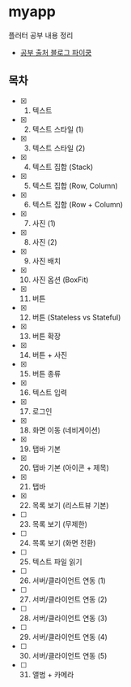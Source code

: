 # myapp

플러터 공부 내용 정리

- [공부 출처 블로그 파이쿵](https://pythonkim.tistory.com/category/%ED%94%8C%EB%9F%AC%ED%84%B0)

## 목차
- [x] 1. 텍스트
- [x] 2. 텍스트 스타일 (1)
- [x] 3. 텍스트 스타일 (2)
- [x] 4. 텍스트 집합 (Stack)
- [x] 5. 텍스트 집합 (Row, Column)
- [x] 6. 텍스트 집함 (Row + Column)
- [x] 7. 사진 (1)
- [x] 8. 사진 (2)
- [x] 9. 사진 배치
- [x] 10. 사진 옵션 (BoxFit)
- [x] 11. 버튼
- [x] 12. 버튼 (Stateless vs Stateful)
- [x] 13. 버튼 확장
- [x] 14. 버튼 + 사진
- [x] 15. 버튼 종류
- [x] 16. 텍스트 입력
- [x] 17. 로그인
- [x] 18. 화면 이동 (네비게이션)
- [x] 19. 탭바 기본
- [x] 20. 탭바 기본 (아이콘 + 제목)
- [x] 21. 탭바
- [x] 22. 목록 보기 (리스트뷰 기본)
- [ ] 23. 목록 보기 (무제한)
- [ ] 24. 목록 보기 (화면 전환)
- [ ] 25. 텍스트 파일 읽기
- [ ] 26. 서버/클라이언트 연동 (1)
- [ ] 27. 서버/클라이언트 연동 (2)
- [ ] 28. 서버/클라이언트 연동 (3)
- [ ] 29. 서버/클라이언트 연동 (4)
- [ ] 30. 서버/클라이언트 연동 (5)
- [ ] 31. 앨범 + 카메라



